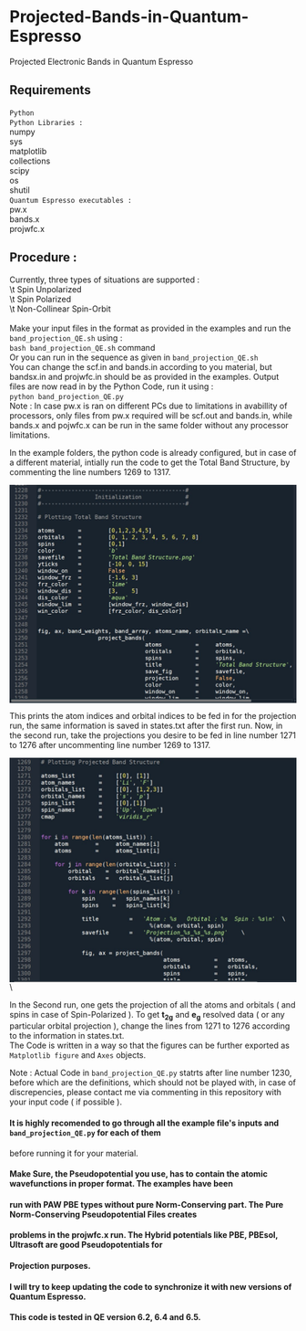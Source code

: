 # Projected-Bands-in-Quantum-Espresso
Projected Electronic Bands in Quantum Espresso

## Requirements
`Python`\
`Python Libraries :`\
  numpy\
  sys\
  matplotlib\
  collections\
  scipy\
  os\
  shutil\
`Quantum Espresso executables :`\
  pw.x\
  bands.x\
  projwfc.x
  
## Procedure :
Currently, three types of situations are supported :\
  \t Spin Unpolarized\
  \t Spin Polarized\
  \t Non-Collinear Spin-Orbit\
\
Make your input files in the format as provided in the examples and run the `band_projection_QE.sh` using : \
`bash band_projection_QE.sh`  command\
Or you can run in the sequence as given in `band_projection_QE.sh`\
You can change the scf.in and bands.in according to you material, but bandsx.in and projwfc.in should be as provided in the examples.
Output  files are now read in by the Python Code, run it using :\
`python band_projection_QE.py`\
Note : In case pw.x is ran on different PCs due to limitations in avabillity of processors, only files from pw.x required will be 
scf.out and bands.in, while bands.x and pojwfc.x can be run in the same folder without any processor limitations.

In the example folders, the python code is already configured, but in case of a different material, intially run the code to get the 
Total Band Structure, by commenting the line numbers 1269 to 1317. 

<img src="Initial.jpg" width=800 align="middle">

This prints the atom indices and orbital indices to be fed in for the projection run, the same information is saved in states.txt after
the first run. Now, in the second run, take the projections you desire to be fed in line number 1271 to 1276 after uncommenting
line number 1269 to 1317.

<img src="Projection.jpg" width=800 align="middle">\

In the Second run, one gets the projection of all the atoms and orbitals ( and spins in case of Spin-Polarized ).
To get **t<sub>2g</sub>** and **e<sub>g</sub>** resolved data ( or any particular orbital projection ), change the lines from 1271 to 1276 according to the
information in states.txt.\
The Code is written in a way so that the figures can be further exported as `Matplotlib figure` and `Axes` objects.

Note  :  Actual Code in `band_projection_QE.py` statrts after line number 1230, before which are the definitions, which should not be
played with, in case of discrepencies, please contact me via commenting in this repository with your input code ( if possible ).

#### It is highly recomended to go through all the example file's inputs and `band_projection_QE.py` for each of them
before running it for your material.

#### Make Sure, the Pseudopotential you use, has to contain the atomic wavefunctions in proper format. The examples have been
#### run with PAW PBE types without pure Norm-Conserving part. The Pure Norm-Conserving Pseudopotential Files creates
#### problems in the projwfc.x run. The Hybrid potentials like PBE, PBEsol, Ultrasoft are good Pseudopotentials for
#### Projection purposes.

#### I will try to keep updating the code to synchronize it with new versions of Quantum Espresso.
#### This code is tested in QE version 6.2, 6.4 and 6.5.
